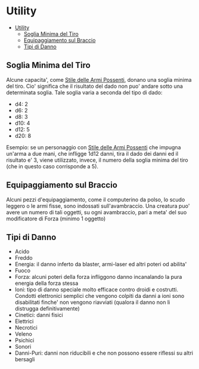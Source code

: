 # Utility

- [Utility](#utility)
  - [Soglia Minima del Tiro](#soglia-minima-del-tiro)
  - [Equipaggiamento sul Braccio](#equipaggiamento-sul-braccio)
  - [Tipi di Danno](#tipi-di-danno)

## Soglia Minima del Tiro

Alcune capacita', come [Stile delle Armi Possenti](../classi/Guerriero/Stili%20di%20Combattimento.md#stile-delle-armi-possenti), donano una soglia minima del tiro. Cio' significa che il risultato del dado non puo' andare sotto una determinata soglia. Tale soglia varia a seconda del tipo di dado:
- d4: 2
- d6: 2
- d8: 3
- d10: 4
- d12: 5
- d20: 8

Esempio: se un personaggio con [Stile delle Armi Possenti](../classi/Guerriero/Stili%20di%20Combattimento.md#stile-delle-armi-possenti) che impugna un'arma a due mani, che infligge 1d12 danni, tira il dado dei danni ed il risultato e' 3, viene utilizzato, invece, il numero della soglia minima del tiro (che in questo caso corrisponde a 5).

## Equipaggiamento sul Braccio

Alcuni pezzi d'equipaggiamento, come il computerino da polso, lo scudo leggero o le armi fisse, sono indossati sull'avambraccio.
Una creatura puo' avere un numero di tali oggetti, su ogni avambraccio, pari a meta' del suo modificatore di Forza (minimo 1 oggetto)

## Tipi di Danno

- Acido
- Freddo
- Energia: il danno inferto da blaster, armi-laser ed altri poteri od abilita'
- Fuoco
- Forza: alcuni poteri della forza infliggono danno incanalando la pura energia della forza stessa
- Ioni: tipo di danno speciale molto efficace contro droidi e costrutti. Condotti elettronici semplici che vengono colpiti da danni a ioni sono disabilitati finche' non vengono riavviati (qualora il danno non li distrugga definitivamente)
- Cinetici: danni fisici
- Elettrici
- Necrotici
- Veleno
- Psichici
- Sonori
- Danni-Puri: danni non riducibili e che non possono essere riflessi su altri bersagli

